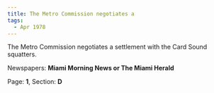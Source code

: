 ```yaml
---  
title: The Metro Commission negotiates a  
tags:  
  - Apr 1978  
---  
```

  
The Metro Commission negotiates a settlement with the Card Sound squatters.  
  
Newspapers: **Miami Morning News or The Miami Herald**  
  
Page: **1**, Section: **D** 
